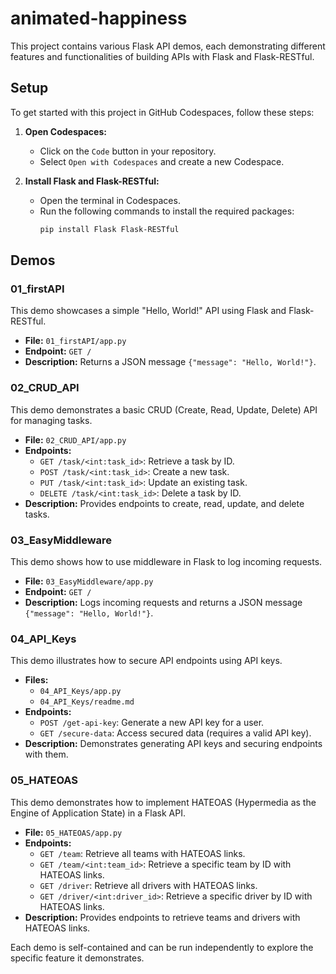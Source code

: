 # animated-happiness

This project contains various Flask API demos, each demonstrating different features and functionalities of building APIs with Flask and Flask-RESTful.

## Setup

To get started with this project in GitHub Codespaces, follow these steps:

1. **Open Codespaces:**
   - Click on the `Code` button in your repository.
   - Select `Open with Codespaces` and create a new Codespace.

2. **Install Flask and Flask-RESTful:**
   - Open the terminal in Codespaces.
   - Run the following commands to install the required packages:
     ```bash
     pip install Flask Flask-RESTful
     ```

## Demos

### 01_firstAPI
This demo showcases a simple "Hello, World!" API using Flask and Flask-RESTful.

- **File:** `01_firstAPI/app.py`
- **Endpoint:** `GET /`
- **Description:** Returns a JSON message `{"message": "Hello, World!"}`.

### 02_CRUD_API
This demo demonstrates a basic CRUD (Create, Read, Update, Delete) API for managing tasks.

- **File:** `02_CRUD_API/app.py`
- **Endpoints:**
  - `GET /task/<int:task_id>`: Retrieve a task by ID.
  - `POST /task/<int:task_id>`: Create a new task.
  - `PUT /task/<int:task_id>`: Update an existing task.
  - `DELETE /task/<int:task_id>`: Delete a task by ID.
- **Description:** Provides endpoints to create, read, update, and delete tasks.

### 03_EasyMiddleware
This demo shows how to use middleware in Flask to log incoming requests.

- **File:** `03_EasyMiddleware/app.py`
- **Endpoint:** `GET /`
- **Description:** Logs incoming requests and returns a JSON message `{"message": "Hello, World!"}`.

### 04_API_Keys
This demo illustrates how to secure API endpoints using API keys.

- **Files:**
  - `04_API_Keys/app.py`
  - `04_API_Keys/readme.md`
- **Endpoints:**
  - `POST /get-api-key`: Generate a new API key for a user.
  - `GET /secure-data`: Access secured data (requires a valid API key).
- **Description:** Demonstrates generating API keys and securing endpoints with them.

### 05_HATEOAS
This demo demonstrates how to implement HATEOAS (Hypermedia as the Engine of Application State) in a Flask API.

- **File:** `05_HATEOAS/app.py`
- **Endpoints:**
  - `GET /team`: Retrieve all teams with HATEOAS links.
  - `GET /team/<int:team_id>`: Retrieve a specific team by ID with HATEOAS links.
  - `GET /driver`: Retrieve all drivers with HATEOAS links.
  - `GET /driver/<int:driver_id>`: Retrieve a specific driver by ID with HATEOAS links.
- **Description:** Provides endpoints to retrieve teams and drivers with HATEOAS links.

Each demo is self-contained and can be run independently to explore the specific feature it demonstrates.